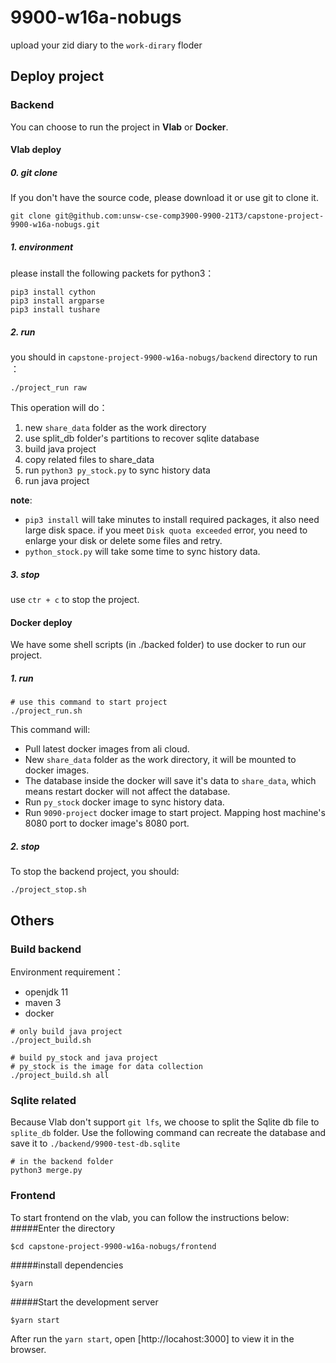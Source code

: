 # 9900-w16a-nobugs

upload your zid diary to the `work-dirary` floder

## Deploy project

### Backend

You can choose to run the project in **Vlab** or **Docker**.

#### Vlab deploy

##### 0. git clone

If you don't have the source code, please download it or use git to clone it.

```
git clone git@github.com:unsw-cse-comp3900-9900-21T3/capstone-project-9900-w16a-nobugs.git
```

##### 1. environment

please install the following packets for python3：

```
pip3 install cython
pip3 install argparse
pip3 install tushare
```

##### 2. run

you should in `capstone-project-9900-w16a-nobugs/backend` directory to run ：

```
./project_run raw
```

This operation will do：

1. new `share_data` folder as the work directory
2. use split_db folder's partitions to recover sqlite database
3. build java project
4. copy related files to share_data
5. run `python3 py_stock.py` to sync history data
6. run java project

**note**:

- `pip3 install` will take minutes to install required packages, it also need large disk space. if you meet `Disk quota exceeded` error, you need to enlarge your disk or delete some files and retry.
- `python_stock.py` will take some time to sync history data.

##### 3. stop

use `ctr + c` to stop the project.

#### Docker deploy

We have some shell scripts (in ./backed folder) to use docker to run our project.

##### 1. run

```
# use this command to start project
./project_run.sh
```

This command will:

- Pull latest docker images from ali cloud.
- New `share_data` folder as the work directory, it will be mounted to docker images.
- The database inside the docker will save it's data to `share_data`, which means restart docker will not affect the database.
- Run `py_stock` docker image to sync history data.
- Run `9090-project` docker image to start project. Mapping host machine's 8080 port to docker image's 8080 port.

##### 2. stop

To stop the backend project, you should:

```
./project_stop.sh
```

## Others

### Build backend

Environment requirement：

- openjdk 11
- maven 3
- docker

```
# only build java project
./project_build.sh 

# build py_stock and java project
# py_stock is the image for data collection
./project_build.sh all
```

### Sqlite related

Because Vlab don't support `git lfs`, we choose to split the Sqlite db file to `splite_db` folder. Use the following command can recreate the database and save it to `./backend/9900-test-db.sqlite`

```
# in the backend folder
python3 merge.py
```

### Frontend

To start frontend on the vlab, you can follow the instructions below:
#####Enter the directory
```
$cd capstone-project-9900-w16a-nobugs/frontend
```

#####install dependencies
```
$yarn
```

#####Start the development server
```
$yarn start
```

After run the `yarn start`,  open [http://locahost:3000] to view it in the browser.

